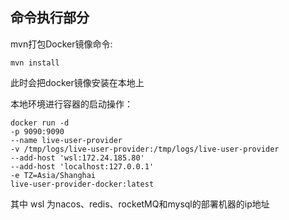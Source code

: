## 命令执行部分
mvn打包Docker镜像命令:
```shell
mvn install
```
此时会把docker镜像安装在本地上

本地环境进行容器的启动操作：
```shell
docker run -d
-p 9090:9090 
--name live-user-provider
-v /tmp/logs/live-user-provider:/tmp/logs/live-user-provider
--add-host 'wsl:172.24.185.80'
--add-host 'localhost:127.0.0.1'
-e TZ=Asia/Shanghai
live-user-provider-docker:latest
```
其中 wsl 为nacos、redis、rocketMQ和mysql的部署机器的ip地址
